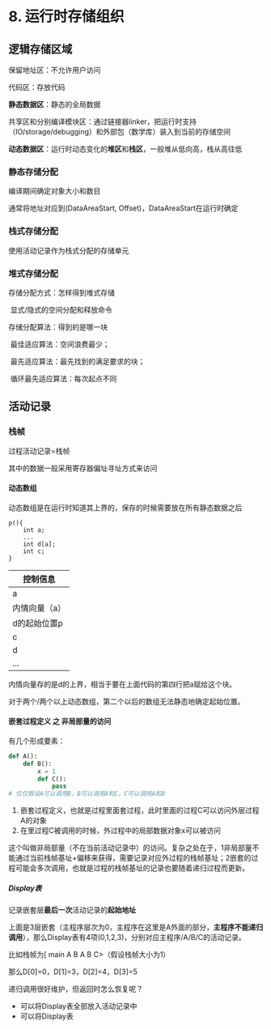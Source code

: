 # 8. 运行时存储组织

## 逻辑存储区域

保留地址区：不允许用户访问

代码区：存放代码

**静态数据区**：静态的全局数据

共享区和分别编译模块区：通过链接器linker，把运行时支持（IO/storage/debugging）和外部包（数学库）装入到当前的存储空间

**动态数据区**：运行时动态变化的**堆区**和**栈区**，一般堆从低向高，栈从高往低

### 静态存储分配

编译期间确定对象大小和数目

通常将地址对应到(DataAreaStart, Offset)，DataAreaStart在运行时确定

### 栈式存储分配

使用活动记录作为栈式分配的存储单元

### 堆式存储分配

存储分配方式：怎样得到堆式存储

​	显式/隐式的空间分配和释放命令

存储分配算法：得到的是哪一块

​	最佳适应算法：空间浪费最少；

​	最先适应算法：最先找到的满足要求的块；

​	循环最先适应算法：每次起点不同

## 活动记录

### 栈帧

过程活动记录=栈帧

其中的数据一般采用寄存器偏址寻址方式来访问

#### 动态数组

动态数组是在运行时知道其上界的，保存的时候需要放在所有静态数据之后

```
p(){
	int a;
	...
	int d[a];
	int c;
}
```



| 控制信息      |
| ------------- |
| a             |
| 内情向量（a） |
| d的起始位置p  |
| c             |
| d             |
| ...           |

内情向量存的是d的上界，相当于要在上面代码的第四行把a赋给这个块。

对于两个/两个以上动态数组，第二个以后的数组无法静态地确定起始位置。

#### 嵌套过程定义 之 非局部量的访问

有几个形成要素：

```python
def A():
	def B():
		x = 1
		def C():
			pass
# 仅仅假设A可以调用B，B可以调用A和C，C可以调用A和B
```



1. 嵌套过程定义，也就是过程里面套过程，此时里面的过程C可以访问外层过程A的对象
2. 在里过程C被调用的时候，外过程中的局部数据对象x可以被访问

这个叫做非局部量（不在当前活动记录中）的访问。复杂之处在于，1非局部量不能通过当前栈帧基址+偏移来获得，需要记录对应外过程的栈帧基址；2嵌套的过程可能会多次调用，也就是过程的栈帧基址的记录也要随着递归过程而更新。

##### Display表

记录嵌套层**最后一次**活动记录的**起始地址**

上面是3层嵌套（主程序层次为0，主程序在这里是A外面的部分，**主程序不能递归调用**），那么Display表有4项(0,1,2,3)，分别对应主程序/A/B/C的活动记录。

比如栈帧为[ main A B A B C>（假设栈帧大小为1）

那么D[0]=0，D[1]=3，D[2]=4，D[3]=5

递归调用很好维护，但返回时怎么恢复呢？

- 可以将Display表全部放入活动记录中
- 可以将Display表